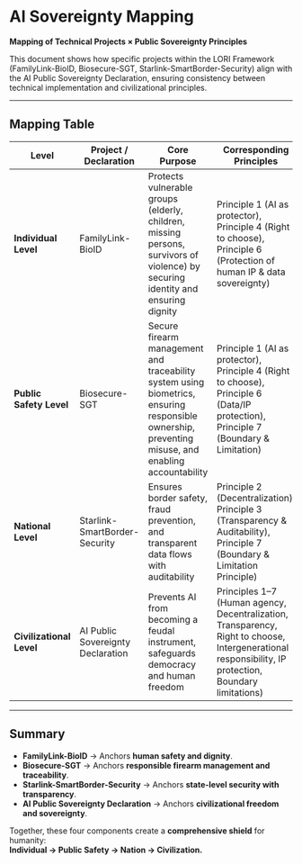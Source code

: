 # AI Sovereignty Mapping  
**Mapping of Technical Projects × Public Sovereignty Principles**

This document shows how specific projects within the LORI Framework (FamilyLink-BioID, Biosecure-SGT, Starlink-SmartBorder-Security) align with the AI Public Sovereignty Declaration, ensuring consistency between technical implementation and civilizational principles.

---

## Mapping Table

| Level | Project / Declaration | Core Purpose | Corresponding Principles |
|-------|------------------------|--------------|--------------------------|
| **Individual Level** | FamilyLink-BioID | Protects vulnerable groups (elderly, children, missing persons, survivors of violence) by securing identity and ensuring dignity | Principle 1 (AI as protector), Principle 4 (Right to choose), Principle 6 (Protection of human IP & data sovereignty) |
| **Public Safety Level** | Biosecure-SGT | Secure firearm management and traceability system using biometrics, ensuring responsible ownership, preventing misuse, and enabling accountability | Principle 1 (AI as protector), Principle 4 (Right to choose), Principle 6 (Data/IP protection), Principle 7 (Boundary & Limitation) |
| **National Level** | Starlink-SmartBorder-Security | Ensures border safety, fraud prevention, and transparent data flows with auditability | Principle 2 (Decentralization), Principle 3 (Transparency & Auditability), Principle 7 (Boundary & Limitation Principle) |
| **Civilizational Level** | AI Public Sovereignty Declaration | Prevents AI from becoming a feudal instrument, safeguards democracy and human freedom | Principles 1–7 (Human agency, Decentralization, Transparency, Right to choose, Intergenerational responsibility, IP protection, Boundary limitations) |

---

## Summary  
- **FamilyLink-BioID** → Anchors **human safety and dignity**.  
- **Biosecure-SGT** → Anchors **responsible firearm management and traceability**.  
- **Starlink-SmartBorder-Security** → Anchors **state-level security with transparency**.  
- **AI Public Sovereignty Declaration** → Anchors **civilizational freedom and sovereignty**.  

Together, these four components create a **comprehensive shield** for humanity:  
**Individual → Public Safety → Nation → Civilization.**
